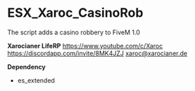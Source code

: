 # ESX_Xaroc_CasinoRob
The script adds a casino robbery to FiveM 1.0

**Xarocianer LifeRP**
https://www.youtube.com/c/Xaroc
https://discordapp.com/invite/8MK4JZJ
xaroc@xarocianer.de

**Dependency** 
- es_extended
